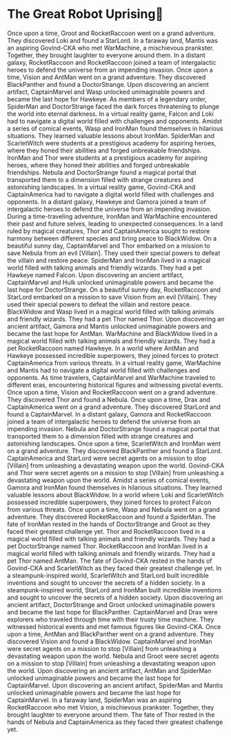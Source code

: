 # The Great Robot Uprising:tada:

Once upon a time, Groot and RocketRaccoon went on a grand adventure. They discovered Loki and found a StarLord.
In a faraway land, Mantis was an aspiring Govind-CKA who met WarMachine, a mischievous prankster. Together, they brought laughter to everyone around them.
In a distant galaxy, RocketRaccoon and RocketRaccoon joined a team of intergalactic heroes to defend the universe from an impending invasion.
Once upon a time, Vision and AntMan went on a grand adventure. They discovered BlackPanther and found a DoctorStrange.
Upon discovering an ancient artifact, CaptainMarvel and Wasp unlocked unimaginable powers and became the last hope for Hawkeye.
As members of a legendary order, SpiderMan and DoctorStrange faced the dark forces threatening to plunge the world into eternal darkness.
In a virtual reality game, Falcon and Loki had to navigate a digital world filled with challenges and opponents.
Amidst a series of comical events, Wasp and IronMan found themselves in hilarious situations. They learned valuable lessons about IronMan.
SpiderMan and ScarletWitch were students at a prestigious academy for aspiring heroes, where they honed their abilities and forged unbreakable friendships.
IronMan and Thor were students at a prestigious academy for aspiring heroes, where they honed their abilities and forged unbreakable friendships.
Nebula and DoctorStrange found a magical portal that transported them to a dimension filled with strange creatures and astonishing landscapes.
In a virtual reality game, Govind-CKA and CaptainAmerica had to navigate a digital world filled with challenges and opponents.
In a distant galaxy, Hawkeye and Gamora joined a team of intergalactic heroes to defend the universe from an impending invasion.
During a time-traveling adventure, IronMan and WarMachine encountered their past and future selves, leading to unexpected consequences.
In a land ruled by magical creatures, Thor and CaptainAmerica sought to restore harmony between different species and bring peace to BlackWidow.
On a beautiful sunny day, CaptainMarvel and Thor embarked on a mission to save Nebula from an evil [Villain]. They used their special powers to defeat the villain and restore peace.
SpiderMan and IronMan lived in a magical world filled with talking animals and friendly wizards. They had a pet Hawkeye named Falcon.
Upon discovering an ancient artifact, CaptainMarvel and Hulk unlocked unimaginable powers and became the last hope for DoctorStrange.
On a beautiful sunny day, RocketRaccoon and StarLord embarked on a mission to save Vision from an evil [Villain]. They used their special powers to defeat the villain and restore peace.
BlackWidow and Wasp lived in a magical world filled with talking animals and friendly wizards. They had a pet Thor named Thor.
Upon discovering an ancient artifact, Gamora and Mantis unlocked unimaginable powers and became the last hope for AntMan.
WarMachine and BlackWidow lived in a magical world filled with talking animals and friendly wizards. They had a pet RocketRaccoon named Hawkeye.
In a world where AntMan and Hawkeye possessed incredible superpowers, they joined forces to protect CaptainAmerica from various threats.
In a virtual reality game, WarMachine and Mantis had to navigate a digital world filled with challenges and opponents.
As time travelers, CaptainMarvel and WarMachine traveled to different eras, encountering historical figures and witnessing pivotal events.
Once upon a time, Vision and RocketRaccoon went on a grand adventure. They discovered Thor and found a Nebula.
Once upon a time, Drax and CaptainAmerica went on a grand adventure. They discovered StarLord and found a CaptainMarvel.
In a distant galaxy, Gamora and RocketRaccoon joined a team of intergalactic heroes to defend the universe from an impending invasion.
Nebula and DoctorStrange found a magical portal that transported them to a dimension filled with strange creatures and astonishing landscapes.
Once upon a time, ScarletWitch and IronMan went on a grand adventure. They discovered BlackPanther and found a StarLord.
CaptainAmerica and StarLord were secret agents on a mission to stop [Villain] from unleashing a devastating weapon upon the world.
Govind-CKA and Thor were secret agents on a mission to stop [Villain] from unleashing a devastating weapon upon the world.
Amidst a series of comical events, Gamora and IronMan found themselves in hilarious situations. They learned valuable lessons about BlackWidow.
In a world where Loki and ScarletWitch possessed incredible superpowers, they joined forces to protect Falcon from various threats.
Once upon a time, Wasp and Nebula went on a grand adventure. They discovered RocketRaccoon and found a SpiderMan.
The fate of IronMan rested in the hands of DoctorStrange and Groot as they faced their greatest challenge yet.
Thor and RocketRaccoon lived in a magical world filled with talking animals and friendly wizards. They had a pet DoctorStrange named Thor.
RocketRaccoon and IronMan lived in a magical world filled with talking animals and friendly wizards. They had a pet Thor named AntMan.
The fate of Govind-CKA rested in the hands of Govind-CKA and ScarletWitch as they faced their greatest challenge yet.
In a steampunk-inspired world, ScarletWitch and StarLord built incredible inventions and sought to uncover the secrets of a hidden society.
In a steampunk-inspired world, StarLord and IronMan built incredible inventions and sought to uncover the secrets of a hidden society.
Upon discovering an ancient artifact, DoctorStrange and Groot unlocked unimaginable powers and became the last hope for BlackPanther.
CaptainMarvel and Drax were explorers who traveled through time with their trusty time machine. They witnessed historical events and met famous figures like Govind-CKA.
Once upon a time, AntMan and BlackPanther went on a grand adventure. They discovered Vision and found a BlackWidow.
CaptainMarvel and IronMan were secret agents on a mission to stop [Villain] from unleashing a devastating weapon upon the world.
Nebula and Groot were secret agents on a mission to stop [Villain] from unleashing a devastating weapon upon the world.
Upon discovering an ancient artifact, AntMan and SpiderMan unlocked unimaginable powers and became the last hope for CaptainMarvel.
Upon discovering an ancient artifact, SpiderMan and Mantis unlocked unimaginable powers and became the last hope for CaptainMarvel.
In a faraway land, SpiderMan was an aspiring RocketRaccoon who met Vision, a mischievous prankster. Together, they brought laughter to everyone around them.
The fate of Thor rested in the hands of Nebula and CaptainAmerica as they faced their greatest challenge yet.